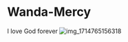 # Wanda-Mercy
I love God forever
![img_1714765156318](https://github.com/David-Wanda/Wanda-Mercy/assets/172489762/4c52b73f-e9f9-4a38-8f8b-34ba474a2caf)
